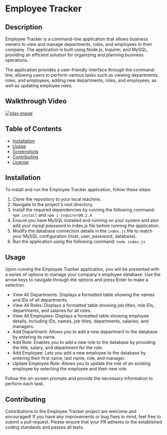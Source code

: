 # Employee Tracker

## Description

Employee Tracker is a command-line application that allows business owners to view and manage departments, roles, and employees in their company. The application is built using Node.js, Inquirer, and MySQL, providing an efficient solution for organizing and planning business operations.

The application provides a user-friendly interface through the command-line, allowing users to perform various tasks such as viewing departments, roles, and employees, adding new departments, roles, and employees, as well as updating employee roles.


## Walkthrough Video

[![play image](https://user-images.githubusercontent.com/124220654/232980789-98efdcfd-579f-4389-a10f-8822b54bbeaa.jpg)](https://clipchamp.com/watch/Dne8sd75Qkl)


## Table of Contents

- [Installation](#installation)
- [Usage](#usage)
- [Screenshots](#screenshots)
- [Contributing](#contributing)
- [License](#license)


## Installation

To install and run the Employee Tracker application, follow these steps:

1. Clone the repository to your local machine.
2. Navigate to the project's root directory.
3. Install the required dependencies by running the following command: `npm install` and `npm i inquirer@8.2.4`
4. Ensure you have MySQL installed and running on your system and also add your *mysql password* in index.js file before running the application.
5. Modify the database connection details in the `index.js` file to match your MySQL configuration (host, user, password, database).
6. Run the application using the following command: `node index.js`


## Usage

Upon running the Employee Tracker application, you will be presented with a series of options to manage your company's employee database. Use the arrow keys to navigate through the options and press Enter to make a selection.

- View All Departments: Displays a formatted table showing the names and IDs of all departments.
- View All Roles: Displays a formatted table showing job titles, role IDs, departments, and salaries for all roles.
- View All Employees: Displays a formatted table showing employee details, including IDs, names, job titles, departments, salaries, and managers.
- Add Department: Allows you to add a new department to the database by entering its name.
- Add Role: Enables you to add a new role to the database by providing the title, salary, and department for the role.
- Add Employee: Lets you add a new employee to the database by entering their first name, last name, role, and manager.
- Update Employee Role: Allows you to update the role of an existing employee by selecting the employee and their new role.

Follow the on-screen prompts and provide the necessary information to perform each task.


## Contributing

Contributions to the Employee Tracker project are welcome and encouraged! If you have any improvements or bug fixes in mind, feel free to submit a pull request. Please ensure that your PR adheres to the established coding standards and passes all tests.




